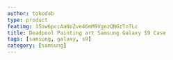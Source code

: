 ```yaml
---
author: tokodab
type: product
featimg: 15ow6pccAaNoZve46mM9VgnzQNGzTnTLc
title: Deadpool Painting art Samsung Galaxy S9 Case
tags: [samsung, galaxy, s9]
category: [samsung]
---
```

